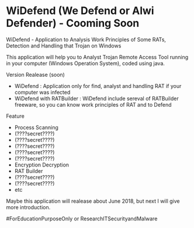 # WiDefend (We Defend or Alwi Defender) - Cooming Soon

WiDefend - Application to Analysis Work Principles of Some RATs, Detection and Handling that Trojan on Windows

This application will help you to Analyst Trojan Remote Access Tool running in your computer (Windows Operation System), coded using java.

Version Realease (soon)
- WiDefend : Application only for find, analyst and handling RAT if your computer was infected
- WiDefend with RATBuilder : WiDefend include sereval of RATBuilder freeware, so you can know work principles of RAT and to Defend

Feature
- Process Scanning
- (????secret????)
- (????secret????)
- (????secret????)
- (????secret????)
- (????secret????)
- Encryption Decryption
- RAT Builder
- (????secret????)
- (????secret????)
- etc


Maybe this application will realease about June 2018, but next I will give more introduction.


#ForEducationPurposeOnly or ResearchITSecurityandMalware
